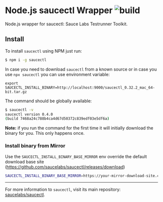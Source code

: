 Node.js saucectl Wrapper ![build](https://github.com/saucelabs/node-saucectl/workflows/saucectl%20pipeline/badge.svg)
========================

Node.js wrapper for saucectl: Sauce Labs Testrunner Toolkit.

## Install

To install `saucectl` using NPM just run:

```sh
$ npm i -g saucectl
```

In case you need to download `saucectl` from a known source or in case you use `npx saucectl` you can use environment variable:

```
export SAUCECTL_INSTALL_BINARY=http://localhost:9000/saucectl_0.32.2_mac_64-bit.tar.gz
```

The command should be globally available:

```sh
$ saucectl -v
saucectl version 0.4.0
(build 7468a24c788b4ca4d67d50372c839edf03e5df6a)
```

__Note:__ if you run the command for the first time it will initially download the binary for you. This only happens once.

### Install binary from Mirror

Use the `SAUCECTL_INSTALL_BINARY_BASE_MIRROR` env override the default download base site (https://github.com/saucelabs/saucectl/releases/download)

```bash
SAUCECTL_INSTALL_BINARY_BASE_MIRROR=https://your-mirror-download-site.com/foo/bar npm i -g saucectl
```

---

For more information to `saucectl`, visit its main repository: [saucelabs/saucectl](https://github.com/saucelabs/saucectl).
